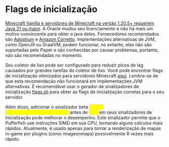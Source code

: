 # Flags de inicialização

[Minecraft Vanilla e servidores de Minecraft na versão 1.20.5+ requerem Java 21 ou maior](https://docs.papermc.io/misc/java-install). A Oracle mudou seu licenciamento e não há mais um motivo convincente para obter o java deles. Fornecedores recomendados são [Adoptium](https://adoptium.net/) e [Amazon Corretto](https://aws.amazon.com/corretto/). Implementações alternativas de JVM, como OpenJ9 ou GraalVM, podem funcionar, no entanto, elas não são suportadas pelo Paper e são conhecidas por causar problemas, portanto, não são recomendadas no momento.

Seu coletor de lixo pode ser configurado para reduzir picos de lag causados ​​por grandes tarefas do coletor de lixo. Você pode encontrar flags de inicialização otimizados para servidores Minecraft [aqui](https://docs.papermc.io/paper/aikars-flags). Lembre-se de que esta recomendação não funcionará em implementações JVM alternativas. É recomendável usar o gerador de sinalizadores de inicialização [flags.sh](https://docs.papermc.io/paper/aikars-flags) para obter as flags de inicialização corretas para o seu servidor

Além disso, adicionar o sinalizador beta <mark style="color:yellow;">`--add-modules=jdk.incubator.vector`</mark> antes de <mark style="color:yellow;">`-jar`</mark> em seus sinalizadores de inicialização pode melhorar o desempenho. Este sinalizador permite que o Pufferfish use instruções SIMD em sua CPU, tornando alguns cálculos mais rápidos. Atualmente, é usado apenas para tornar a renderização de mapas in-game por plugins (como imageonmaps) possivelmente 8 vezes mais rápido.
